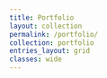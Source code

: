 ```yaml
---
title: Portfolio
layout: collection
permalink: /portfolio/
collection: portfolio
entries_layout: grid
classes: wide
---
```


